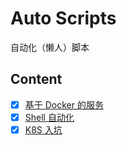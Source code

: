 # Auto Scripts

自动化（懒人）脚本

## Content

- [x] [基于 Docker 的服务](./docker)
- [x] [Shell 自动化](./shell)
- [x] [K8S 入坑](./kubernetes)
